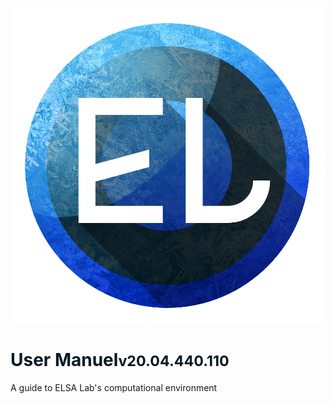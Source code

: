 ![logo](_image/logo.png)

# <font color=#061a24>User Manuel<small>v20.04.440.110</small></font>

A guide to ELSA Lab's computational environment

